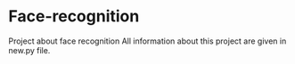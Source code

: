 # Face-recognition
Project about face recognition
All information about this project are given in new.py file. 
